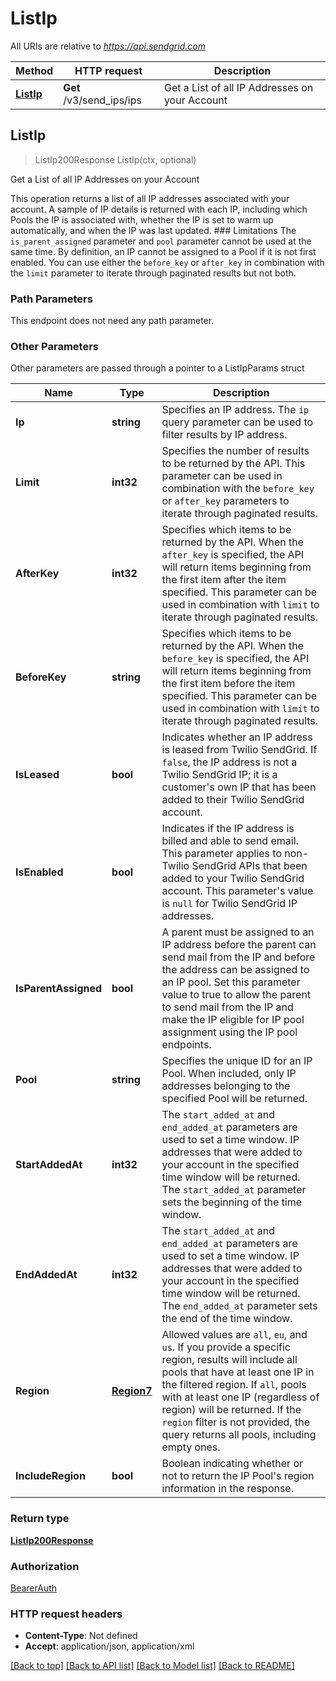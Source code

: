 # ListIp

All URIs are relative to *https://api.sendgrid.com*

Method | HTTP request | Description
------------- | ------------- | -------------
[**ListIp**](ListIp.md#ListIp) | **Get** /v3/send_ips/ips | Get a List of all IP Addresses on your Account



## ListIp

> ListIp200Response ListIp(ctx, optional)

Get a List of all IP Addresses on your Account

This operation returns a list of all IP addresses associated with your account. A sample of IP details is returned with each IP, including which Pools the IP is associated with, whether the IP is set to warm up automatically, and when the IP was last updated.  ### Limitations  The `is_parent_assigned` parameter and `pool` parameter cannot be used at the same time. By definition, an IP cannot be assigned to a Pool if it is not first enabled. You can use either the `before_key` or `after_key` in combination with the `limit` parameter to iterate through paginated results but not both.

### Path Parameters

This endpoint does not need any path parameter.

### Other Parameters

Other parameters are passed through a pointer to a ListIpParams struct


Name | Type | Description
------------- | ------------- | -------------
**Ip** | **string** | Specifies an IP address. The `ip` query parameter can be used to filter results by IP address.
**Limit** | **int32** | Specifies the number of results to be returned by the API. This parameter can be used in combination with the `before_key` or `after_key` parameters to iterate through paginated results.
**AfterKey** | **int32** | Specifies which items to be returned by the API. When the `after_key` is specified, the API will return items beginning from the first item after the item specified. This parameter can be used in combination with `limit` to iterate through paginated results.
**BeforeKey** | **string** | Specifies which items to be returned by the API. When the `before_key` is specified, the API will return items beginning from the first item before the item specified. This parameter can be used in combination with `limit` to iterate through paginated results.
**IsLeased** | **bool** | Indicates whether an IP address is leased from Twilio SendGrid. If `false`, the IP address is not a Twilio SendGrid IP; it is a customer's own IP that has been added to their Twilio SendGrid account.
**IsEnabled** | **bool** | Indicates if the IP address is billed and able to send email. This parameter applies to non-Twilio SendGrid APIs that been added to your Twilio SendGrid account. This parameter's value is `null` for Twilio SendGrid IP addresses.
**IsParentAssigned** | **bool** | A parent must be assigned to an IP address before the parent can send mail from the IP and before the address can be assigned to an IP pool. Set this parameter value to true to allow the parent to send mail from the IP and make the IP eligible for IP pool assignment using the IP pool endpoints.
**Pool** | **string** | Specifies the unique ID for an IP Pool. When included, only IP addresses belonging to the specified Pool will be returned.
**StartAddedAt** | **int32** | The `start_added_at` and `end_added_at` parameters are used to set a time window. IP addresses that were added to your account in the specified time window will be returned. The `start_added_at` parameter sets the beginning of the time window.
**EndAddedAt** | **int32** | The `start_added_at` and `end_added_at` parameters are used to set a time window. IP addresses that were added to your account in the specified time window will be returned. The `end_added_at` parameter sets the end of the time window.
**Region** | [**Region7**](Region7Region7.md) | Allowed values are `all`, `eu`, and `us`. If you provide a specific region, results will include all pools that have at least one IP in the filtered region. If `all`, pools with at least one IP (regardless of region) will be returned. If the `region` filter is not provided, the query returns all pools, including empty ones.
**IncludeRegion** | **bool** | Boolean indicating whether or not to return the IP Pool's region information in the response.

### Return type

[**ListIp200Response**](ListIp200Response.md)

### Authorization

[BearerAuth](../README.md#BearerAuth)

### HTTP request headers

- **Content-Type**: Not defined
- **Accept**: application/json, application/xml

[[Back to top]](#) [[Back to API list]](../README.md#documentation-for-api-endpoints)
[[Back to Model list]](../README.md#documentation-for-models)
[[Back to README]](../README.md)

